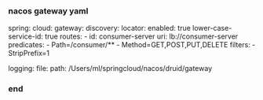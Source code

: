 ### nacos gateway yaml

spring:
  cloud:
    gateway:
      discovery:
        locator:
          enabled: true
          lower-case-service-id: true
      routes:
        - id: consumer-server
        uri: lb://consumer-server
        predicates:
          - Path=/consumer/**
          - Method=GET,POST,PUT,DELETE
        filters:
          - StripPrefix=1

logging:
  file:
    path: /Users/ml/springcloud/nacos/druid/gateway

### end